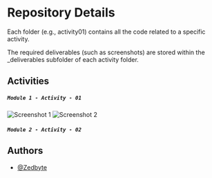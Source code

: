 # Repository Details

Each folder (e.g., activity01) contains all the code related to a specific activity.

The required deliverables (such as screenshots) are stored within the _deliverables subfolder of each activity folder.


## Activities

#####  `Module 1 - Activity - 01`
![Screenshot 1](https://drive.google.com/file/d/1BlqV5UVAOd-uKAt5bBss6KVXR1DDoKme/view?usp=sharing)
![Screenshot 2](https://drive.google.com/file/d/1UaP2Ta3c-A8iMYSWdymHZ7oV13RSDZEP/view?usp=sharing)


#####  `Module 2 - Activity - 02`


## Authors

- [@Zedbyte](https://www.github.com/Zedbyte)

